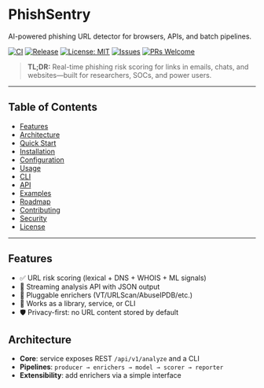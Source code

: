 # PhishSentry
AI-powered phishing URL detector for browsers, APIs, and batch pipelines.

[![CI](https://img.shields.io/github/actions/workflow/status/phishsentry/phishsentry/ci.yml?label=CI)](https://github.com/phishsentry/phishsentry/actions)
[![Release](https://img.shields.io/github/v/release/phishsentry/phishsentry)](https://github.com/phishsentry/phishsentry/releases)
[![License: MIT](https://img.shields.io/badge/License-MIT-yellow.svg)](#license)
[![Issues](https://img.shields.io/github/issues/phishsentry/phishsentry)](https://github.com/phishsentry/phishsentry/issues)
[![PRs Welcome](https://img.shields.io/badge/PRs-welcome-brightgreen.svg)](#contributing)

> **TL;DR:** Real-time phishing risk scoring for links in emails, chats, and websites—built for researchers, SOCs, and power users.

---

## Table of Contents
- [Features](#features)
- [Architecture](#architecture)
- [Quick Start](#quick-start)
- [Installation](#installation)
- [Configuration](#configuration)
- [Usage](#usage)
- [CLI](#cli)
- [API](#api)
- [Examples](#examples)
- [Roadmap](#roadmap)
- [Contributing](#contributing)
- [Security](#security)
- [License](#license)

---

## Features
- ✅ URL risk scoring (lexical + DNS + WHOIS + ML signals)
- 🚀 Streaming analysis API with JSON output
- 🔌 Pluggable enrichers (VT/URLScan/AbuseIPDB/etc.)
- 🧩 Works as a library, service, or CLI
- 🛡️ Privacy-first: no URL content stored by default

## Architecture
- **Core**: service exposes REST `/api/v1/analyze` and a CLI
- **Pipelines**: `producer → enrichers → model → scorer → reporter`
- **Extensibility**: add enrichers via a simple interface

